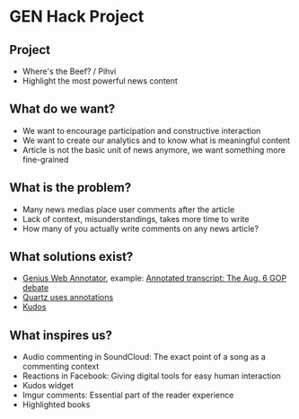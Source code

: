 # GEN Hack Project

## Project

- Where's the Beef? / Pihvi
- Highlight the most powerful news content

## What do we want?

- We want to encourage participation and constructive interaction
- We want to create our analytics and to know what is meaningful content 
- Article is not the basic unit of news anymore, we want something more fine-grained

## What is the problem?

- Many news medias place user comments after the article
- Lack of context, misunderstandings, takes more time to write
- How many of you actually write comments on any news article?

## What solutions exist?

- [Genius Web Annotator](http://genius.com/web-annotator), example: [Annotated transcript: The Aug. 6 GOP debate](https://www.washingtonpost.com/news/post-politics/wp/2015/08/06/annotated-transcript-the-aug-6-gop-debate/)
- [Quartz uses annotations](http://qz.com/111748/t/3241)
- [Kudos](http://kudosplease.com/)

## What inspires us?

- Audio commenting in SoundCloud: The exact point of a song as a commenting context
- Reactions in Facebook: Giving digital tools for easy human interaction
- Kudos widget
- Imgur comments: Essential part of the reader experience
- Highlighted books
